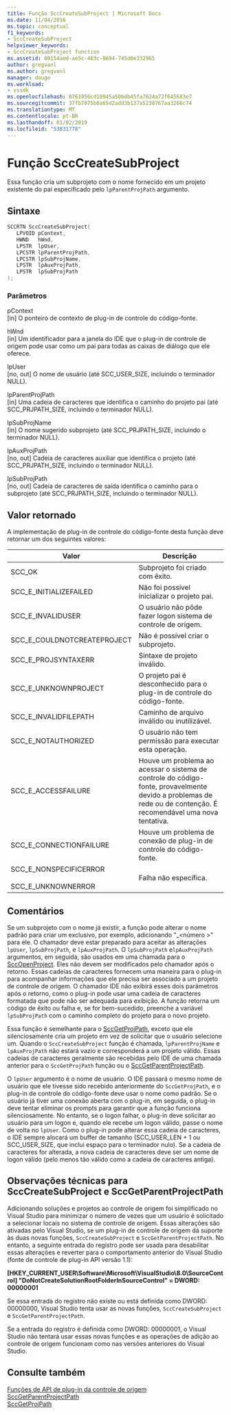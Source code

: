 ```yaml
---
title: Função SccCreateSubProject | Microsoft Docs
ms.date: 11/04/2016
ms.topic: conceptual
f1_keywords:
- SccCreateSubProject
helpviewer_keywords:
- SccCreateSubProject function
ms.assetid: 08154aed-ae5c-463c-8694-745d0e332965
author: gregvanl
ms.author: gregvanl
manager: douge
ms.workload:
- vssdk
ms.openlocfilehash: 0761956cd18945a50bdb45fa7624a72f645683e7
ms.sourcegitcommit: 37fb7075b0a65d2add3b137a5230767aa3266c74
ms.translationtype: MT
ms.contentlocale: pt-BR
ms.lasthandoff: 01/02/2019
ms.locfileid: "53831778"
---
```

# <a name="scccreatesubproject-function"></a>Função SccCreateSubProject
Essa função cria um subprojeto com o nome fornecido em um projeto existente do pai especificado pelo `lpParentProjPath` argumento.  
  
## <a name="syntax"></a>Sintaxe  
  
```cpp  
SCCRTN SccCreateSubProject(  
   LPVOID pContext,  
   HWND   hWnd,  
   LPSTR  lpUser,  
   LPCSTR lpParentProjPath,  
   LPCSTR lpSubProjName,  
   LPSTR  lpAuxProjPath,  
   LPSTR  lpSubProjPath  
);  
```  
  
### <a name="parameters"></a>Parâmetros  
 pContext  
 [in] O ponteiro de contexto de plug-in de controle do código-fonte.  
  
 hWnd  
 [in] Um identificador para a janela do IDE que o plug-in de controle de origem pode usar como um pai para todas as caixas de diálogo que ele oferece.  
  
 lpUser  
 [no, out] O nome de usuário (até SCC_USER_SIZE, incluindo o terminador NULL).  
  
 lpParentProjPath  
 [in] Uma cadeia de caracteres que identifica o caminho do projeto pai (até SCC_PRJPATH_SIZE, incluindo o terminador NULL).  
  
 lpSubProjName  
 [in] O nome sugerido subprojeto (até SCC_PRJPATH_SIZE, incluindo o terminador NULL).  
  
 lpAuxProjPath  
 [no, out] Cadeia de caracteres auxiliar que identifica o projeto (até SCC_PRJPATH_SIZE, incluindo o terminador NULL).  
  
 lpSubProjPath  
 [no, out] Cadeia de caracteres de saída identifica o caminho para o subprojeto (até SCC_PRJPATH_SIZE, incluindo o terminador NULL).  
  
## <a name="return-value"></a>Valor retornado  
 A implementação de plug-in de controle do código-fonte desta função deve retornar um dos seguintes valores:  
  
|Valor|Descrição|  
|-----------|-----------------|  
|SCC_OK|Subprojeto foi criado com êxito.|  
|SCC_E_INITIALIZEFAILED|Não foi possível inicializar o projeto pai.|  
|SCC_E_INVALIDUSER|O usuário não pôde fazer logon sistema de controle de origem.|  
|SCC_E_COULDNOTCREATEPROJECT|Não é possível criar o subprojeto.|  
|SCC_E_PROJSYNTAXERR|Sintaxe de projeto inválido.|  
|SCC_E_UNKNOWNPROJECT|O projeto pai é desconhecido para o plug-in de controle do código-fonte.|  
|SCC_E_INVALIDFILEPATH|Caminho de arquivo inválido ou inutilizável.|  
|SCC_E_NOTAUTHORIZED|O usuário não tem permissão para executar esta operação.|  
|SCC_E_ACCESSFAILURE|Houve um problema ao acessar o sistema de controle do código-fonte, provavelmente devido a problemas de rede ou de contenção. É recomendável uma nova tentativa.|  
|SCC_E_CONNECTIONFAILURE|Houve um problema de conexão de plug-in de controle do código-fonte.|  
|SCC_E_NONSPECIFICERROR<br /><br /> SCC_E_UNKNOWNERROR|Falha não específica.|  
  
## <a name="remarks"></a>Comentários  
 Se um subprojeto com o nome já existir, a função pode alterar o nome padrão para criar um exclusivo, por exemplo, adicionando "_\<número >" para ele. O chamador deve estar preparado para aceitar as alterações `lpUser`, `lpSubProjPath`, e `lpAuxProjPath`. O `lpSubProjPath` e`lpAuxProjPath` argumentos, em seguida, são usados em uma chamada para o [SccOpenProject](../extensibility/sccopenproject-function.md). Eles não devem ser modificados pelo chamador após o retorno. Essas cadeias de caracteres fornecem uma maneira para o plug-in para acompanhar informações que ele precisa ser associado a um projeto de controle de origem. O chamador IDE não exibirá esses dois parâmetros após o retorno, como o plug-in pode usar uma cadeia de caracteres formatada que pode não ser adequada para exibição. A função retorna um código de êxito ou falha e, se for bem-sucedido, preenche a variável `lpSubProjPath` com o caminho completo do projeto para o novo projeto.  
  
 Essa função é semelhante para o [SccGetProjPath](../extensibility/sccgetprojpath-function.md), exceto que ele silenciosamente cria um projeto em vez de solicitar que o usuário selecione um. Quando o `SccCreateSubProject` função é chamada, `lpParentProjName` e `lpAuxProjPath` não estará vazio e corresponderá a um projeto válido. Essas cadeias de caracteres geralmente são recebidas pelo IDE de uma chamada anterior para o `SccGetProjPath` função ou o [SccGetParentProjectPath](../extensibility/sccgetparentprojectpath-function.md).  
  
 O `lpUser` argumento é o nome de usuário. O IDE passará o mesmo nome de usuário que ele tivesse sido recebido anteriormente do `SccGetProjPath`, e o plug-in de controle do código-fonte deve usar o nome como padrão. Se o usuário já tiver uma conexão aberta com o plug-in, em seguida, o plug-in deve tentar eliminar os prompts para garantir que a função funciona silenciosamente. No entanto, se o logon falhar, o plug-in deve solicitar ao usuário para um logon e, quando ele recebe um logon válido, passe o nome de volta no `lpUser`. Como o plug-in pode alterar essa cadeia de caracteres, o IDE sempre alocará um buffer de tamanho (SCC_USER_LEN + 1 ou SCC_USER_SIZE, que inclui espaço para o terminador nulo). Se a cadeia de caracteres for alterada, a nova cadeia de caracteres deve ser um nome de logon válido (pelo menos tão válido como a cadeia de caracteres antiga).  
  
## <a name="technical-notes-for-scccreatesubproject-and-sccgetparentprojectpath"></a>Observações técnicas para SccCreateSubProject e SccGetParentProjectPath  
 Adicionando soluções e projetos ao controle de origem foi simplificado no Visual Studio para minimizar o número de vezes que um usuário é solicitado a selecionar locais no sistema de controle de origem. Essas alterações são ativadas pelo Visual Studio, se um plug-in de controle de origem dá suporte às duas novas funções, `SccCreateSubProject` e `SccGetParentProjectPath`. No entanto, a seguinte entrada do registro pode ser usada para desabilitar essas alterações e reverter para o comportamento anterior do Visual Studio (fonte de controle de plug-in API versão 1.1):  
  
 **[HKEY_CURRENT_USER\Software\Microsoft\VisualStudio\8.0\SourceControl] "DoNotCreateSolutionRootFolderInSourceControl" = DWORD: 00000001**  
  
 Se essa entrada do registro não existe ou está definida como DWORD: 00000000, Visual Studio tenta usar as novas funções, `SccCreateSubProject` e `SccGetParentProjectPath`.  
  
 Se a entrada do registro é definida como DWORD: 00000001, o Visual Studio não tentará usar essas novas funções e as operações de adição ao controle de origem funcionam como nas versões anteriores do Visual Studio.  
  
## <a name="see-also"></a>Consulte também  
 [Funções de API de plug-in da controle de origem](../extensibility/source-control-plug-in-api-functions.md)   
 [SccGetParentProjectPath](../extensibility/sccgetparentprojectpath-function.md)   
 [SccGetProjPath](../extensibility/sccgetprojpath-function.md)